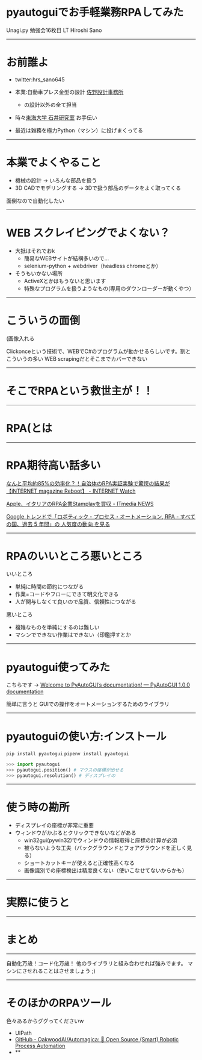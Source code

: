 # pyautoguiでお手軽業務RPAしてみた

Unagi.py 勉強会16枚目 LT 
Hiroshi Sano

---

# お前誰よ

- twitter:hrs_sano645

- 本業:自動車プレス金型の設計 [佐野設計事務所](https://sano-design.info)
	- の設計以外の全て担当
- 時々[東海大学 石井研究室](https://ishiilab.net) お手伝い

- 最近は雑務を極力Python（マシン）に投げまくってる

---

# 本業でよくやること

- 機械の設計 -> いろんな部品を扱う
- 3D CADでモデリングする -> 3Dで扱う部品のデータをよく取ってくる

面倒なので自動化したい 

---

# WEB スクレイピングでよくない？

- 大抵はそれでおk
    - 簡易なWEBサイトが結構多いので...
    - selenium-python + webdriver（headless chromeとか）
- そうもいかない場所
    - ActiveXとかはもうないと思います
    - 特殊なプログラムを扱うようなもの(専用のダウンローダーが動くやつ）
    
---

# こういうの面倒

(画像入れる

Clickonceという技術で、WEBでC#のプログラムが動かせるらしいです。割とこういうの多い
WEB scrapingだとそこまでカバーできない

---

# そこでRPAという救世主が！！

---

# RPA(とは

---

# RPA期待高い話多い

[なんと平均約85%の効率化？！自治体のRPA実証実験で驚愕の結果が【iNTERNET magazine Reboot】 - INTERNET Watch](https://internet.watch.impress.co.jp/docs/imreboot/news/1177196.html)


[ Apple、イタリアのRPA企業Stamplayを買収 - ITmedia NEWS](https://www.itmedia.co.jp/news/articles/1903/22/news075.html)


[‪Google トレンドで「ロボティック・プロセス・オートメーション, RPA - すべての国、過去 5 年間」の 人気度の動向 を見る](https://trends.google.co.jp/trends/explore/TIMESERIES/1554083400?hl=ja&tz=-540&date=today+5-y&q=%2Fg%2F11c3p_5fs0,RPA&sni=3‬)


---

# RPAのいいところ悪いところ

いいところ
- 単純に時間の節約につながる
- 作業=コードやフローにできて明文化できる
- 人が関与しなくて良いので品質、信頼性につながる

悪いところ
- 複雑なものを単純にするのは難しい
- マシンでできない作業はできない（印鑑押すとか

---

# pyautogui使ってみた

こちらです -> [Welcome to PyAutoGUI’s documentation! &mdash; PyAutoGUI 1.0.0 documentation](https://pyautogui.readthedocs.io/en/latest/)

簡単に言うと GUIでの操作をオートメーションするためのライブラリ

---

# pyautoguiの使い方:インストール
`pip install pyautogui`
`pipenv install pyautogui`

```python
>>> import pyautogui
>>> pyautogui.position() # マウスの座標が出せる
>>> pyautogui.resolution() # ディスプレイの
```

---

# 使う時の勘所

- ディスプレイの座標が非常に重要
- ウィンドウがかぶるとクリックできないなどがある
    - win32gui(pywin32)でウィンドウの情報取得と座標の計算が必須
    - 被らないような工夫（バックグラウンドとフォアグラウンドを正しく見る）
    - ショートカットキーが使えると正確性高くなる
    - 画像識別での座標検出は精度良くない（使いこなせてないからかも）

---

# 実際に使うと

---

# まとめ

---

自動化万歳！コード化万歳！
他のライブラリと組み合わせれば強みでます。
マシンにさせれることはさせましょう ;)

---

# そのほかのRPAツール

色々あるからググってくださいw

- UIPath
- [GitHub - OakwoodAI/Automagica: 🤖 Open Source (Smart) Robotic Process Automation](https://github.com/OakwoodAI/Automagica) 
- **

